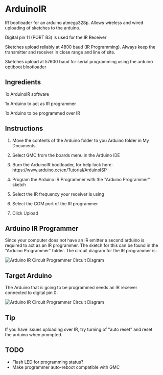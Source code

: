 # ArduinoIR

IR bootloader for an arduino atmega328p. Allows wireless and wired uploading of sketches to the arduino. 

Digital pin 11 (PORT B3) is used for the IR Receiver

Sketches upload reliably at 4800 baud (IR Programming). Always keep the transmitter and receiver in close range and line of site.

Sketches upload at 57600 baud for serial programming using the arduino optiboot blootloader

## Ingredients

1x ArduinoIR software

1x Arduino to act as IR programmer

1x Arduino to be programmed over IR

## Instructions
1) Move the contents of the Arduino folder to you Arduino folder in My Documents

2) Select GMC from the boards menu in the Arduino IDE

3) Burn the ArduinoIR bootloader, for help look here: https://www.arduino.cc/en/Tutorial/ArduinoISP

4) Program the Arduino IR Programmer with the "Arduino Programmer" sketch

5) Select the IR frequency your receiver is using

6) Select the COM port of the IR programmer

7) Click Upload

## Arduino IR Programmer
Since your computer does not have an IR emitter a second arduino is required to act as an IR programmer. The sketch for this can be found in the "Arduino Programmer" folder. The circuit diagram for the IR programmer is:

![Arduino IR Circuit Programmer Circuit Diagram](http://i.imgur.com/itQjVQD.png)

## Target Arduino
The Arduino that is going to be programmed needs an IR receiver connected to digital pin 0:

![Arduino IR Circuit Programmer Circuit Diagram](http://i.imgur.com/feCtoD6.png)

## Tip
If you have issues uploading over IR, try turning of "auto reset" and reset the arduino when prompted. 

## TODO
- Flash LED for programming status?
- Make programmer auto-reboot compatible with GMC